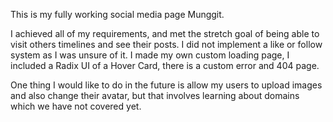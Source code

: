 This is my fully working social media page Munggit.

I achieved all of my requirements, and met the stretch goal of being able to visit others timelines and see their posts. I did not implement a like or follow system as I was unsure of it. I made my own custom loading page, I included a Radix UI of a Hover Card, there is a custom error and 404 page.

One thing I would like to do in the future is allow my users to upload images and also change their avatar, but that involves learning about domains which we have not covered yet. 
